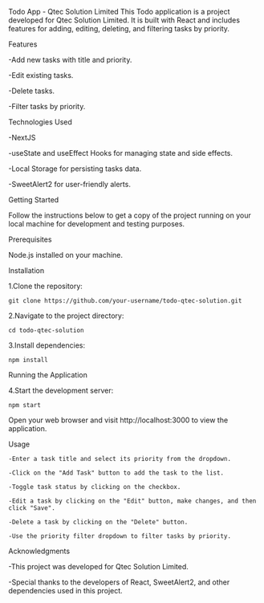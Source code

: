Todo App - Qtec Solution Limited
  This Todo application is a project developed for Qtec Solution Limited.
  It is built with React and includes features for adding, editing, deleting, and filtering tasks by priority.

Features

  -Add new tasks with title and priority.
  
  -Edit existing tasks.
  
  -Delete tasks.
  
  -Filter tasks by priority.
  

Technologies Used

  -NextJS
  
  -useState and useEffect Hooks for managing state and side effects.
  
  -Local Storage for persisting tasks data.
  
  -SweetAlert2 for user-friendly alerts.
  

Getting Started

  Follow the instructions below to get a copy of the project running on your local machine for development and testing purposes.

Prerequisites

  Node.js installed on your machine.

Installation

  1.Clone the repository:
  
    git clone https://github.com/your-username/todo-qtec-solution.git
    
  2.Navigate to the project directory:
  
    cd todo-qtec-solution
    
  3.Install dependencies:
  
    npm install
    
Running the Application

  4.Start the development server:
  
    npm start

Open your web browser and visit http://localhost:3000 to view the application.

  Usage
  
    -Enter a task title and select its priority from the dropdown.
    
    -Click on the "Add Task" button to add the task to the list.
    
    -Toggle task status by clicking on the checkbox.
    
    -Edit a task by clicking on the "Edit" button, make changes, and then click "Save".
    
    -Delete a task by clicking on the "Delete" button.
    
    -Use the priority filter dropdown to filter tasks by priority.

Acknowledgments

  -This project was developed for Qtec Solution Limited.
  
  -Special thanks to the developers of React, SweetAlert2, and other dependencies used in this project.


